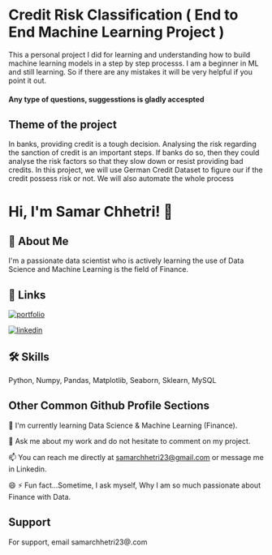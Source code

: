 
# Credit Risk Classification ( End to End Machine Learning Project )

This a personal project I did for learning and understanding how to build machine learning models in a step by step processs. I am a beginner in ML and still learning. So if there are any mistakes it will be very helpful if you point it out.

#### Any type of questions, suggesstions is gladly accespted

## Theme of the project
In banks, providing credit is a tough decision. Analysing the risk regarding the sanction of credit is an important steps. If banks do so, then they could analyse the risk factors so that they slow down or resist providing bad credits.
In this project, we will use German Credit Dataset to figure our if the credit possess risk or not. We will also automate the whole process


# Hi, I'm Samar Chhetri! 👋


## 🚀 About Me
I'm a passionate data scientist who is actively learning the use of Data Science and Machine Learning is the field of Finance.


## 🔗 Links
[![portfolio](https://img.shields.io/badge/my_portfolio-000?style=for-the-badge&logo=ko-fi&logoColor=white)](https://www.kaggle.com/samarchhetri)

[![linkedin](https://img.shields.io/badge/linkedin-0A66C2?style=for-the-badge&logo=linkedin&logoColor=white)](https://www.linkedin.com/in/samar-chhetri/)


## 🛠 Skills
Python, Numpy, Pandas, Matplotlib, Seaborn, Sklearn, MySQL  


## Other Common Github Profile Sections


🧠 I'm currently learning Data Science & Machine Learning (Finance).



💬 Ask me about my work and do not hesitate to comment on my project.

📫 You can reach me directly at samarchhetri23@gmail.com or message me in Linkedin.

😄 
⚡️ Fun fact...Sometime, I ask myself, Why I am so much passionate about Finance with Data.


## Support

For support, email samarchhetri23@.com

